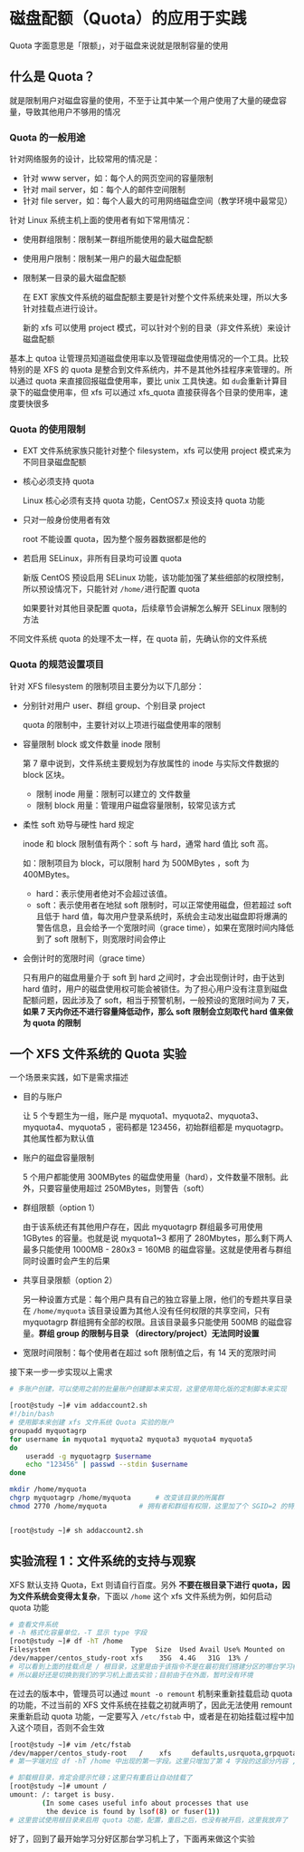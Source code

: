 # 磁盘配额（Quota）的应用于实践

Quota 字面意思是「限额」，对于磁盘来说就是限制容量的使用

## 什么是 Quota？

就是限制用户对磁盘容量的使用，不至于让其中某一个用户使用了大量的硬盘容量，导致其他用户不够用的情况

### Quota 的一般用途

针对网络服务的设计，比较常用的情况是：

- 针对 www server，如：每个人的网页空间的容量限制
- 针对 mail server，如：每个人的邮件空间限制
- 针对 file server，如：每个人最大的可用网络磁盘空间（教学环境中最常见）

针对 Linux 系统主机上面的使用者有如下常用情况：

- 使用群组限制：限制某一群组所能使用的最大磁盘配额

- 使用用户限制：限制某一用户的最大磁盘配额

- 限制某一目录的最大磁盘配额

  在 EXT 家族文件系统的磁盘配额主要是针对整个文件系统来处理，所以大多针对挂载点进行设计。

  新的 xfs 可以使用 project 模式，可以针对个别的目录（非文件系统）来设计磁盘配额

基本上 qutoa 让管理员知道磁盘使用率以及管理磁盘使用情况的一个工具。比较特别的是 XFS 的 quota 是整合到文件系统内，并不是其他外挂程序来管理的。所以通过 quota 来直接回报磁盘使用率，要比 unix 工具快速。如 `du`会重新计算目录下的磁盘使用率，但 xfs 可以通过 xfs_quota 直接获得各个目录的使用率，速度要快很多

### Quota 的使用限制

- EXT 文件系统家族只能针对整个 filesystem，xfs 可以使用 project 模式来为不同目录磁盘配额

- 核心必须支持 quota

  Linux 核心必须有支持 quota 功能，CentOS7.x 预设支持 quota 功能

- 只对一般身份使用者有效

  root 不能设置 quota，因为整个服务器数据都是他的

- 若启用 SELinux，非所有目录均可设置 quota

  新版 CentOS 预设启用 SELinux 功能，该功能加强了某些细部的权限控制，所以预设情况下，只能针对 `/home/`进行配置 quota

  如果要针对其他目录配置 quota，后续章节会讲解怎么解开 SELinux 限制的方法

不同文件系统 quota 的处理不太一样，在 quota 前，先确认你的文件系统

### Quota 的规范设置项目

针对 XFS filesystem 的限制项目主要分为以下几部分：

- 分别针对用户 user、群组 group、个别目录 project

  quota 的限制中，主要针对以上项进行磁盘使用率的限制

- 容量限制 block 或文件数量 inode 限制

  第 7 章中说到，文件系统主要规划为存放属性的 inode 与实际文件数据的 block 区块。

  - 限制 inode 用量：限制可以建立的 文件数量
  - 限制 block 用量：管理用户磁盘容量限制，较常见该方式

- 柔性 soft 劝导与硬性 hard 规定

  inode 和 block 限制值有两个：soft 与 hard，通常 hard 值比 soft 高。

  如：限制项目为 block，可以限制 hard 为 500MBytes ，soft 为 400MBytes。

  - hard：表示使用者绝对不会超过该值。
  - soft：表示使用者在地狱 soft 限制时，可以正常使用磁盘，但若超过 soft 且低于 hard 值，每次用户登录系统时，系统会主动发出磁盘即将爆满的警告信息，且会给予一个宽限时间（grace time），如果在宽限时间内降低到了 soft 限制下，则宽限时间会停止

- 会倒计时的宽限时间（grace time）

  只有用户的磁盘用量介于 soft 到 hard 之间时，才会出现倒计时，由于达到 hard 值时，用户的磁盘使用权可能会被锁住。为了担心用户没有注意到磁盘配额问题，因此涉及了 soft，相当于预警机制，一般预设的宽限时间为 7 天，**如果 7 天内你还不进行容量降低动作，那么 soft 限制会立刻取代 hard 值来做为 quota 的限制**

## 一个 XFS 文件系统的 Quota 实验

一个场景来实践，如下是需求描述

- 目的与账户

  让 5 个专题生为一组，账户是 myquota1、myquota2、myquota3、myquota4、myquota5 ，密码都是 123456，初始群组都是 myquotagrp。其他属性都为默认值

- 账户的磁盘容量限制

  5 个用户都能使用 300MBytes 的磁盘使用量（hard），文件数量不限制。此外，只要容量使用超过 250MBytes，则警告（soft）

- 群组限额（option 1）

  由于该系统还有其他用户存在，因此 myquotagrp 群组最多可用使用 1GBytes 的容量。也就是说 myquota1~3 都用了 280Mbytes，那么剩下两人最多只能使用 1000MB - 280x3 = 160MB 的磁盘容量。这就是使用者与群组同时设置时会产生的后果

- 共享目录限额（option 2）

  另一种设置方式是：每个用户具有自己的独立容量上限，他们的专题共享目录在 `/home/myquota` 该目录设置为其他人没有任何权限的共享空间，只有 myquotagrp 群组拥有全部的权限。且该目录最多只能使用 500MB 的磁盘容量。**群组 group 的限制与目录 （directory/project）无法同时设置**

- 宽限时间限制：每个使用者在超过 soft 限制值之后，有 14 天的宽限时间

接下来一步一步实现以上需求

```bash
# 多账户创建，可以使用之前的批量账户创建脚本来实现，这里使用简化版的定制脚本来实现

[root@study ~]# vim addaccount2.sh
#!/bin/bash
# 使用脚本来创建 xfs 文件系统 Quota 实验的账户
groupadd myquotagrp
for username in myquota1 myquota2 myquota3 myquota4 myquota5 
do
	useradd -g myquotagrp $username
	echo "123456" | passwd --stdin $username
done

mkdir /home/myquota
chgrp myquotagrp /home/myquota		# 改变该目录的所属群
chmod 2770 /home/myquota		# 拥有者和群组有权限，这里加了个 SGID=2 的特殊权限，笔者暂时不理解是为什么


[root@study ~]# sh addaccount2.sh 
```

## 实验流程 1：文件系统的支持与观察

XFS 默认支持 Quota，Ext 则请自行百度。另外 **不要在根目录下进行 quota，因为文件系统会变得太复杂**，下面以 `/home` 这个 xfs 文件系统为例，如何启动 quota 功能

```bash
# 查看文件系统
# -h 格式化容量单位，-T 显示 type 字段
[root@study ~]# df -hT /home
Filesystem                    Type  Size  Used Avail Use% Mounted on
/dev/mapper/centos_study-root xfs    35G  4.4G   31G  13% /
# 可以看到上面的挂载点是 / 根目录，这里是由于该指令不是在最初我们搭建分区的哪台学习机上操作的
# 所以最好还是切换到我们的学习机上面去实验；目前由于在外面，暂时没有环境
```

在过去的版本中，管理员可以通过 `mount -o remount` 机制来重新挂载启动 quota 的功能，不过当前的 XFS 文件系统在挂载之初就声明了，因此无法使用 remount 来重新启动 quota 功能，一定要写入 `/etc/fstab` 中，或者是在初始挂载过程中加入这个项目，否则不会生效

```bash
[root@study ~]# vim /etc/fstab
/dev/mapper/centos_study-root   /    xfs     defaults,usrquota,grpquota        0 0
# 第一字端对应 df -hT /home 中出现的第一字段。这里只增加了第 4 字段的这部分内容 ,usrquota,grpquota

# 卸载根目录，肯定会提示忙碌；这里只有重启让自动挂载了
[root@study ~]# umount /       
umount: /: target is busy.
        (In some cases useful info about processes that use
         the device is found by lsof(8) or fuser(1))
# 这里尝试使用根目录来启用 quota 功能，配置，重启之后，也没有被开启，这里我放弃了
```

好了，回到了最开始学习分好区那台学习机上了，下面再来做这个实验

```bash

```

